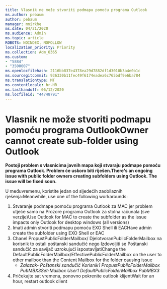 ```yaml
---
title: Vlasnik ne može stvoriti podmapu pomoću programa Outlook
ms.author: pebaum
author: pebaum
manager: mnirkhe
ms.date: 04/21/2020
ms.audience: Admin
ms.topic: article
ROBOTS: NOINDEX, NOFOLLOW
localization_priority: Priority
ms.collection: Adm_O365
ms.custom:
- "5884"
- "3500007"
ms.openlocfilehash: 2116bb837e4378ea29d7882df1d3010b3a4e0b1c
ms.sourcegitcommit: 936330b11fec49f6174eadea6c765bdf9e6ba784
ms.translationtype: MT
ms.contentlocale: hr-HR
ms.lasthandoff: 06/12/2020
ms.locfileid: "44748791"
---
```

# <a name="owner-cannot-create-sub-folder-using-outlook"></a><span data-ttu-id="c8e8c-102">Vlasnik ne može stvoriti podmapu pomoću programa Outlook</span><span class="sxs-lookup"><span data-stu-id="c8e8c-102">Owner cannot create sub-folder using Outlook</span></span>

<span data-ttu-id="c8e8c-103">**Postoji problem s vlasnicima javnih mapa koji stvaraju podmape pomoću programa Outlook. Problem će uskoro biti riješen.**</span><span class="sxs-lookup"><span data-stu-id="c8e8c-103">**There's an ongoing issue with public folder owners creating subfolders using Outlook. The issue will be fixed soon.**</span></span>

<span data-ttu-id="c8e8c-104">U međuvremenu, koristite jedan od sljedećih zaobilaznih rješenja:</span><span class="sxs-lookup"><span data-stu-id="c8e8c-104">Meanwhile, use one of the following workarounds:</span></span>

1. <span data-ttu-id="c8e8c-105">Stvaranje podmape pomoću programa Outlook za MAC jer problem utječe samo na Prozore programa Outlook za stolna računala (sve verzije)</span><span class="sxs-lookup"><span data-stu-id="c8e8c-105">Use Outlook for MAC to create the subfolder as the issue impacts only Outlook for desktop windows (all versions)</span></span>
2. <span data-ttu-id="c8e8c-106">Imati admin stvoriti podmapu pomoću EXO Shell ili EAC</span><span class="sxs-lookup"><span data-stu-id="c8e8c-106">Have admin create the subfolder using EXO Shell or EAC</span></span>
3. <span data-ttu-id="c8e8c-107">Chanel PropustPublicFolderMailbox/ DjelotvoranPublicFolderMailbox na korisnik to ostali poštanski sandučić nego Izdovoljiti se Poštanski sandučić za savijač uzrokujući ispostavljati</span><span class="sxs-lookup"><span data-stu-id="c8e8c-107">Change the DefaultPublicFolderMailbox/EffectivePublicFolderMailbox on the user to other mailbox than the Content Mailbox for the folder causing issue</span></span>  
    - <span data-ttu-id="c8e8c-108">*Zalazak- Poštanski sandučić Korisnik1 PropustPublicFolderMailbox PubMBX3*</span><span class="sxs-lookup"><span data-stu-id="c8e8c-108">*Set-Mailbox User1 DefaultPublicFolderMailbox PubMBX3*</span></span>
4. <span data-ttu-id="c8e8c-109">Pričekajte sat vremena, ponovno pokrenite outlook klijent</span><span class="sxs-lookup"><span data-stu-id="c8e8c-109">Wait for an hour, restart outlook client</span></span>